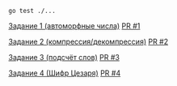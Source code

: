`go test ./...`

[Задание 1 (автоморфные числа)](automorphic) [PR #1](https://github.com/Vesninovich/go-tasks/pull/1)

[Задание 2 (компрессия/декомпрессия)](compress) [PR #2](https://github.com/Vesninovich/go-tasks/pull/2)

[Задание 3 (подсчёт слов)](wordcount) [PR #3](https://github.com/Vesninovich/go-tasks/pull/3)

[Задание 4 (Шифр Цезаря)](caesar) [PR #4](https://github.com/Vesninovich/go-tasks/pull/4)
